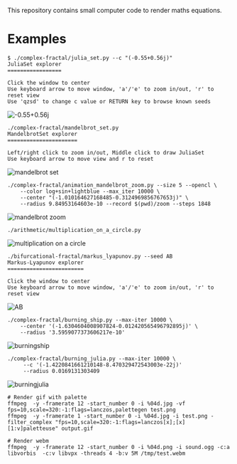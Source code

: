 This repository contains small computer code to render maths equations.

# Examples
```shell
$ ./complex-fractal/julia_set.py --c "(-0.55+0.56j)"
JuliaSet explorer
=================

Click the window to center
Use keyboard arrow to move window, 'a'/'e' to zoom in/out, 'r' to reset view
Use 'qzsd' to change c value or RETURN key to browse known seeds
```
![-0.55+0.56j](render/fractal_julia_set-55.png)

```shell
./complex-fractal/mandelbrot_set.py
MandelbrotSet explorer
======================

Left/right click to zoom in/out, Middle click to draw JuliaSet
Use keyboard arrow to move view and r to reset
```
![mandelbrot set](render/fractal_mandelbrot_set.png)

```shell
./complex-fractal/animation_mandelbrot_zoom.py --size 5 --opencl \
	--color log+sin+lightblue --max_iter 10000 \
	--center "(-1.010164627168485-0.3124969856767653j)" \
	--radius 9.84953164603e-10 --record $(pwd)/zoom --steps 1848
```
![mandelbrot zoom](render/fractal_mandelbrot_set_zoom.gif)

```shell
./arithmetic/multiplication_on_a_circle.py
```
![multiplication on a circle](render/multiplication_circle.jpg)

```shell
./bifurcational-fractal/markus_lyapunov.py --seed AB
Markus-Lyapunov explorer
========================

Click the window to center
Use keyboard arrow to move window, 'a'/'e' to zoom in/out, 'r' to reset view
```
![AB](render/fractal_markus_lyapunov-AB.png)


```shell
./complex-fractal/burning_ship.py --max-iter 10000 \
    --center '(-1.6304604008907824-0.012420565496792895j)' \
    --radius '3.5959077373606217e-10'
```
![burningship](render/fractal_burning_ship.jpg)

```shell
./complex-fractal/burning_julia.py --max-iter 10000 \
     --c '(-1.4220841661210148-8.470329472543003e-22j)'
     --radius 0.0169131303409
```
![burningjulia](render/fractal_burning_julia.jpg)

``` shell
# Render gif with palette
ffmpeg  -y -framerate 12 -start_number 0 -i %04d.jpg -vf fps=10,scale=320:-1:flags=lanczos,palettegen test.png
ffmpeg  -y -framerate 1 -start_number 0 -i %04d.jpg -i test.png -filter_complex "fps=10,scale=320:-1:flags=lanczos[x];[x][1:v]paletteuse" output.gif

# Render webm
ffmpeg  -y -framerate 12 -start_number 0 -i %04d.png -i sound.ogg -c:a libvorbis  -c:v libvpx -threads 4 -b:v 5M /tmp/test.webm
```
